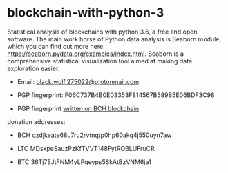 # blockchain-with-python-3
Statistical analysis of blockchains with python 3.6, a free and open software. The main work horse of Python data analysis is Seaborn module, which you can find out more here: https://seaborn.pydata.org/examples/index.html. Seaborn is a comprehensive statistical visualization tool aimed at making data exploration easier.

* Email: black.wolf.275022@protonmail.com

* PGP fingerprint: F06C737B4B0E03353F814567B589B5E06BDF3C98

* PGP fingerprint [written on BCH blockchain](https://explorer.bitcoin.com/bch/tx/49ac5b46ab7beee4e0e56aa7060167e52cbbfa49e5755596e5ad8b6bf7e9059b)



donation addresses:

* BCH	qzdjkeate68u7ru2rvtnqtp0hp60akq4j550uyn7aw

* LTC	MDsxpeSauzPzKfTVVT148FytRQBLUFruCR

* BTC	36Tj7EJtFNM4yLPqeyps5SkAtBzVNM6ja1

